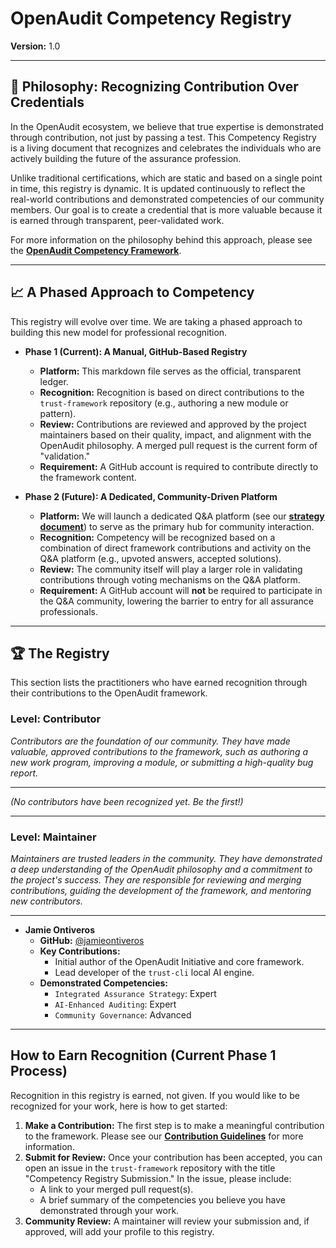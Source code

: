 # OpenAudit Competency Registry

**Version:** 1.0

---

## 🎯 Philosophy: Recognizing Contribution Over Credentials

In the OpenAudit ecosystem, we believe that true expertise is demonstrated through contribution, not just by passing a test. This Competency Registry is a living document that recognizes and celebrates the individuals who are actively building the future of the assurance profession.

Unlike traditional certifications, which are static and based on a single point in time, this registry is dynamic. It is updated continuously to reflect the real-world contributions and demonstrated competencies of our community members. Our goal is to create a credential that is more valuable because it is earned through transparent, peer-validated work.

For more information on the philosophy behind this approach, please see the **[OpenAudit Competency Framework](core/OPENAUDIT_COMPETENCY_FRAMEWORK.md)**.

---

## 📈 A Phased Approach to Competency

This registry will evolve over time. We are taking a phased approach to building this new model for professional recognition.

*   **Phase 1 (Current): A Manual, GitHub-Based Registry**
    *   **Platform:** This markdown file serves as the official, transparent ledger.
    *   **Recognition:** Recognition is based on direct contributions to the `trust-framework` repository (e.g., authoring a new module or pattern).
    *   **Review:** Contributions are reviewed and approved by the project maintainers based on their quality, impact, and alignment with the OpenAudit philosophy. A merged pull request is the current form of "validation."
    *   **Requirement:** A GitHub account is required to contribute directly to the framework content.

*   **Phase 2 (Future): A Dedicated, Community-Driven Platform**
    *   **Platform:** We will launch a dedicated Q&A platform (see our **[strategy document](strategy-q-and-a-platform.md)**) to serve as the primary hub for community interaction.
    *   **Recognition:** Competency will be recognized based on a combination of direct framework contributions and activity on the Q&A platform (e.g., upvoted answers, accepted solutions).
    *   **Review:** The community itself will play a larger role in validating contributions through voting mechanisms on the Q&A platform.
    *   **Requirement:** A GitHub account will **not** be required to participate in the Q&A community, lowering the barrier to entry for all assurance professionals.

---

## 🏆 The Registry

This section lists the practitioners who have earned recognition through their contributions to the OpenAudit framework.

### Level: Contributor

*Contributors are the foundation of our community. They have made valuable, approved contributions to the framework, such as authoring a new work program, improving a module, or submitting a high-quality bug report.*

--- 

*(No contributors have been recognized yet. Be the first!)*

--- 

### Level: Maintainer

*Maintainers are trusted leaders in the community. They have demonstrated a deep understanding of the OpenAudit philosophy and a commitment to the project's success. They are responsible for reviewing and merging contributions, guiding the development of the framework, and mentoring new contributors.*

--- 

*   **Jamie Ontiveros**
    *   **GitHub:** [@jamieontiveros](https://github.com/audit-brands)
    *   **Key Contributions:**
        *   Initial author of the OpenAudit Initiative and core framework.
        *   Lead developer of the `trust-cli` local AI engine.
    *   **Demonstrated Competencies:**
        *   `Integrated Assurance Strategy`: Expert
        *   `AI-Enhanced Auditing`: Expert
        *   `Community Governance`: Advanced

--- 

##  How to Earn Recognition (Current Phase 1 Process)

Recognition in this registry is earned, not given. If you would like to be recognized for your work, here is how to get started:

1.  **Make a Contribution:** The first step is to make a meaningful contribution to the framework. Please see our **[Contribution Guidelines](CONTRIBUTING.md)** for more information.
2.  **Submit for Review:** Once your contribution has been accepted, you can open an issue in the `trust-framework` repository with the title "Competency Registry Submission." In the issue, please include:
    *   A link to your merged pull request(s).
    *   A brief summary of the competencies you believe you have demonstrated through your work.
3.  **Community Review:** A maintainer will review your submission and, if approved, will add your profile to this registry.
